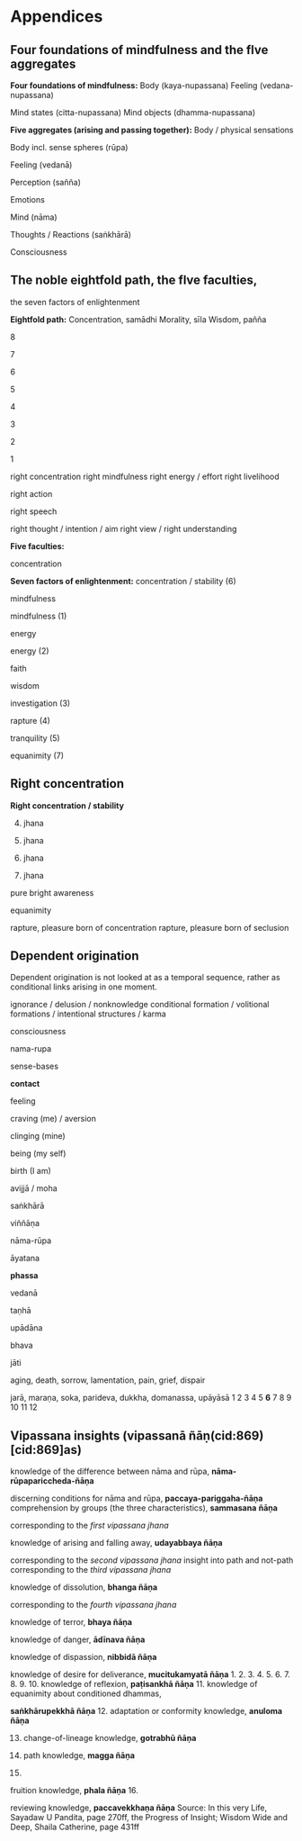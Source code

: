 # Appendices

## Four foundations of mindfulness and the flve aggregates



**Four  foundations  of 
mindfulness:**
Body
(kaya-nupassana)
Feeling
(vedana-nupassana)

Mind states
(citta-nupassana)
Mind objects 
(dhamma-nupassana)

**Five aggregates (arising and passing 
together):**
Body / physical sensations

Body incl. sense 
spheres (rūpa)

Feeling (vedanā)

Perception (sañña)

Emotions

Mind (nāma)

Thoughts / Reactions 
(saṅkhārā)

Consciousness


## The noble eightfold path, the flve faculties,  
the seven factors of enlightenment


**Eightfold 
path:**
Concentration, 
samādhi
Morality,
sīla
Wisdom, 
pañña

8

7

6

5

4

3

2

1

right concentration
right mindfulness
right energy / 
effort
right livelihood

right action

right speech

right thought / 
intention / aim
right view / 
right understanding

**Five faculties:**

concentration

**Seven factors of 
enlightenment:**
concentration / 
stability (6)

mindfulness

mindfulness (1)

energy

energy (2)

faith

wisdom

investigation (3)

rapture (4)

tranquility (5)

equanimity (7)


## Right concentration



**Right concentration / stability**

4. jhana

3. jhana

2. jhana

1. jhana

pure bright awareness

equanimity

rapture,  pleasure  born  of  concentration
rapture, pleasure born of seclusion

## Dependent origination


Dependent origination is not looked at as a temporal sequence, rather as 
conditional links arising in one moment.

ignorance / delusion / nonknowledge
conditional formation / volitional formations / intentional 
structures / karma

consciousness

nama-rupa

sense-bases

**contact**

feeling

craving (me) / aversion

clinging (mine)

being (my self)

birth (I am)

avijjā / moha

saṅkhārā

viññāṇa

nāma-rūpa

āyatana

**phassa**

vedanā

taṇhā

upādāna

bhava

jāti

aging, death, sorrow, lamentation, pain, grief, dispair

jarā, maraṇa, soka, parideva, 
dukkha, domanassa, upāyāsā
1
2
3
4
5
**6**
7
8
9
10
11
12


## Vipassana insights (vipassanā ñāṇ(cid:869)[cid:869]as)


knowledge of the difference between nāma and rūpa,
**nāma-rūpapariccheda-ñāṇa**

discerning conditions for nāma and rūpa,
**paccaya-pariggaha-ñāṇa**
comprehension by groups (the three characteristics),
**sammasana**
**ñāṇa**

corresponding to the
*first vipassana jhana*

knowledge of arising and falling away,
**udayabbaya ñāṇa**

corresponding to the
*second vipassana jhana*
insight into path and not-path
corresponding to the
*third vipassana jhana*

knowledge of dissolution,
**bhanga ñāṇa**

corresponding to the
*fourth vipassana jhana*

knowledge of terror,
**bhaya ñāṇa**

knowledge of danger,
**ādīnava ñāṇa**

knowledge of dispassion,
**nibbidā ñāṇa**

knowledge of desire for deliverance,
**mucitukamyatā ñāṇa**
1. 
2. 
3. 
4. 
5. 
6. 
7. 
8. 
9.
10.  knowledge of reflexion,
**paṭisankhā ñāṇa**
11.  knowledge of equanimity about conditioned dhammas,

**saṅkhārupekkhā ñāṇa**
12.  adaptation or conformity knowledge,
**anuloma ñāṇa**

13.  change-of-lineage knowledge,
**gotrabhū ñāṇa**

14.  path knowledge,
**magga ñāṇa**
15.

fruition knowledge,
**phala ñāṇa**
16.

reviewing knowledge,
**paccavekkhaṇa ñāṇa**
Source: In this very Life, Sayadaw U Pandita, page 270ff, the Progress of 
Insight; Wisdom Wide and Deep, Shaila Catherine, page 431ff

